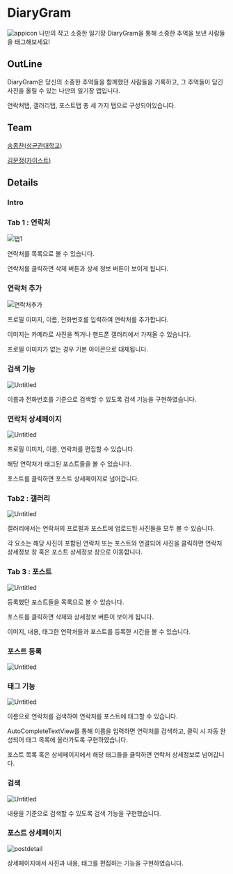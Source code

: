# DiaryGram

![appicon](https://github.com/coco483/android_tabs/blob/readme/image/appicon.jpg)
나만의 작고 소중한 일기장 DiaryGram을 통해 소중한 추억을 보낸 사람들을 태그해보세요!

## OutLine

DiaryGram은 당신의 소중한 추억들을 함께했던 사람들을 기록하고, 그 추억들이 담긴 사진을 올릴 수 있는 나만의 일기장 앱입니다.

연락처탭, 갤러리탭, 포스트탭 총 세 가지 탭으로 구성되어있습니다.

## Team

[송종찬(성균관대학교)](https://github.com/jongchan159)

[김문정(카이스트)](https://github.com/coco483)

## Details

### Intro

### Tab 1 : 연락처

![탭1](https://github.com/coco483/android_tabs/blob/readme/image/1_%ED%83%AD1.png)

연락처를 목록으로 볼 수 있습니다.

연락처를 클릭하면 삭제 버튼과 상세 정보 버튼이 보이게 됩니다.

### 연락처 추가

![연락처추가](https://github.com/coco483/android_tabs/blob/readme/image/2.%EC%97%B0%EB%9D%BD%EC%B2%98%EC%B6%94%EA%B0%80.png)

프로필 이미지, 이름, 전화번호를 입력하여 연락처를 추가합니다.

이미지는 카메라로 사진을 찍거나 핸드폰 갤러리에서 가져올 수 있습니다.

프로필 이미지가 없는 경우 기본 아이콘으로 대체됩니다.

### 검색 기능

![Untitled](https://github.com/coco483/android_tabs/blob/readme/image/3.%EC%97%B0%EB%9D%BD%EC%B2%98%EA%B2%80%EC%83%89.png)

이름과 전화번호를 기준으로 검색할 수 있도록 검색 기능을 구현하였습니다.

### 연락처 상세페이지

![Untitled](https://github.com/coco483/android_tabs/blob/readme/image/4.%EC%97%B0%EB%9D%BD%EC%B2%98%EC%83%81%EC%84%B8.png)

프로필 이미지, 이름, 연락처를 편집할 수 있습니다.

해당 연락처가 태그된 포스트들을 볼 수 있습니다.

포스트를 클릭하면 포스트 상세페이지로 넘어갑니다.

### Tab2 : 갤러리

![Untitled](https://github.com/coco483/android_tabs/blob/readme/image/5.%EA%B0%A4%EB%9F%AC%EB%A6%AC%ED%83%AD.png)

갤러리에서는 연락처의 프로필과 포스트에 업로드된 사진들을 모두 볼 수 있습니다.

각 요소는 해당 사진이 포함된 연락처 또는 포스트와 연결되어 사진을 클릭하면 연락처 상세정보 창 혹은 포스트 상세정보 창으로 이동합니다.

### Tab 3 : 포스트

![Untitled](https://github.com/coco483/android_tabs/blob/readme/image/6.%ED%8F%AC%EC%8A%A4%ED%8A%B8%ED%83%AD.png)

등록했던 포스트들을 목록으로 볼 수 있습니다.

포스트를 클릭하면 삭제와 상세정보 버튼이 보이게 됩니다.

이미지, 내용, 태그한 연락처들과 포스트를 등록한 시간을 볼 수 있습니다.

### 포스트 등록

![Untitled](https://github.com/coco483/android_tabs/blob/readme/image/7.%ED%8F%AC%EC%8A%A4%ED%8A%B8%EB%93%B1%EB%A1%9D.png)

### 태그 기능

![Untitled](https://github.com/coco483/android_tabs/blob/readme/image/8.%ED%83%9C%EA%B7%B8%EA%B8%B0%EB%8A%A5.png)

이름으로 연락처를 검색하여 연락처를 포스트에 태그할 수 있습니다.

AutoCompleteTextView를 통해 이름을 입력하면 연락처를 검색하고, 클릭 시 자동 완성되어 태그 목록에 올라가도록 구현하였습니다.

포스트 목록 혹은 상세페이지에서 해당 태그들을 클릭하면 연락처 상세정보로 넘어갑니다.

### 검색

![Untitled](https://github.com/coco483/android_tabs/blob/readme/image/9.%ED%8F%AC%EC%8A%A4%ED%8A%B8%EA%B2%80%EC%83%89.png)

내용을 기준으로 검색할 수 있도록 검색 기능을 구현했습니다.

### 포스트 상세페이지

![postdetail](https://github.com/coco483/android_tabs/blob/readme/image/10.%ED%8F%AC%EC%8A%A4%ED%8A%B8%EC%83%81%EC%84%B8.png)

상세페이지에서 사진과 내용, 태그를 편집하는 기능을 구현하였습니다.


